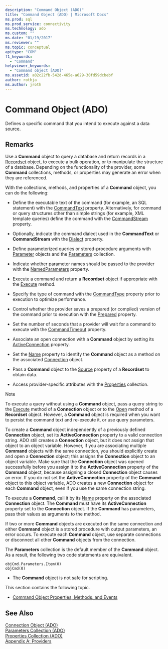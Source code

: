 ```yaml
---
description: "Command Object (ADO)"
title: "Command Object (ADO) | Microsoft Docs"
ms.prod: sql
ms.prod_service: connectivity
ms.technology: ado
ms.custom: ""
ms.date: "01/19/2017"
ms.reviewer: ""
ms.topic: conceptual
apitype: "COM"
f1_keywords: 
  - "Command"
helpviewer_keywords: 
  - "Command object [ADO]"
ms.assetid: a02c22fb-542d-465e-a629-30fd59dcbebf
author: rothja
ms.author: jroth
---
```

# Command Object (ADO)
Defines a specific command that you intend to execute against a data source.  
  
## Remarks  
 Use a **Command** object to query a database and return records in a [Recordset](./recordset-object-ado.md) object, to execute a bulk operation, or to manipulate the structure of a database. Depending on the functionality of the provider, some **Command** collections, methods, or properties may generate an error when they are referenced.  
  
 With the collections, methods, and properties of a **Command** object, you can do the following:  
  
-   Define the executable text of the command (for example, an SQL statement) with the [CommandText](./commandtext-property-ado.md) property. Alternatively, for command or query structures other than simple strings (for example, XML template queries) define the command with the [CommandStream](./commandstream-property-ado.md) property.  
  
-   Optionally, indicate the command dialect used in the **CommandText** or **CommandStream** with the [Dialect](./dialect-property.md) property.  
  
-   Define parameterized queries or stored-procedure arguments with [Parameter](./parameter-object.md) objects and the [Parameters](./parameters-collection-ado.md) collection.  
  
-   Indicate whether parameter names should be passed to the provider with the [NamedParameters](./namedparameters-property-ado.md) property.  
  
-   Execute a command and return a **Recordset** object if appropriate with the [Execute](./execute-method-ado-command.md) method.  
  
-   Specify the type of command with the [CommandType](./commandtype-property-ado.md) property prior to execution to optimize performance.  
  
-   Control whether the provider saves a prepared (or compiled) version of the command prior to execution with the [Prepared](./prepared-property-ado.md) property.  
  
-   Set the number of seconds that a provider will wait for a command to execute with the [CommandTimeout](./commandtimeout-property-ado.md) property.  
  
-   Associate an open connection with a **Command** object by setting its [ActiveConnection](./activeconnection-property-ado.md) property.  
  
-   Set the [Name](./name-property-ado.md) property to identify the **Command** object as a method on the associated [Connection](./connection-object-ado.md) object.  
  
-   Pass a **Command** object to the [Source](./source-property-ado-recordset.md) property of a **Recordset** to obtain data.  
  
-   Access provider-specific attributes with the [Properties](./properties-collection-ado.md) collection.  
  
> [!NOTE]
>  To execute a query without using a **Command** object, pass a query string to the [Execute](./execute-method-ado-connection.md) method of a **Connection** object or to the [Open](./open-method-ado-recordset.md) method of a **Recordset** object. However, a **Command** object is required when you want to persist the command text and re-execute it, or use query parameters.  
  
 To create a **Command** object independently of a previously defined **Connection** object, set its **ActiveConnection** property to a valid connection string. ADO still creates a **Connection** object, but it does not assign that object to an object variable. However, if you are associating multiple **Command** objects with the same connection, you should explicitly create and open a **Connection** object; this assigns the **Connection** object to an object variable. Make sure that the **Connection** object was opened successfully before you assign it to the **ActiveConnection** property of the **Command** object, because assigning a closed **Connection** object causes an error. If you do not set the **ActiveConnection** property of the **Command** object to this object variable, ADO creates a new **Connection** object for each **Command** object, even if you use the same connection string.  
  
 To execute a **Command**, call it by its [Name](./name-property-ado.md) property on the associated **Connection** object. The **Command** must have its **ActiveConnection** property set to the **Connection** object. If the **Command** has parameters, pass their values as arguments to the method.  
  
 If two or more **Command** objects are executed on the same connection and either **Command** object is a stored procedure with output parameters, an error occurs. To execute each **Command** object, use separate connections or disconnect all other **Command** objects from the connection.  
  
 The **Parameters** collection is the default member of the **Command** object. As a result, the following two code statements are equivalent.  
  
```  
objCmd.Parameters.Item(0)  
objCmd(0)  
```  
  
-   The **Command** object is not safe for scripting.  
  
 This section contains the following topic.  
  
-   [Command Object Properties, Methods, and Events](./command-object-properties-methods-and-events.md)  
  
## See Also  
 [Connection Object (ADO)](./connection-object-ado.md)   
 [Parameters Collection (ADO)](./parameters-collection-ado.md)   
 [Properties Collection (ADO)](./properties-collection-ado.md)   
 [Appendix A: Providers](../../guide/appendixes/appendix-a-providers.md)